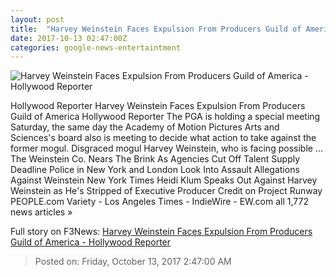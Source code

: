 ```yaml
---
layout: post
title:  "Harvey Weinstein Faces Expulsion From Producers Guild of America - Hollywood Reporter"
date: 2017-10-13 02:47:00Z
categories: google-news-entertaintment
---
```


![Harvey Weinstein Faces Expulsion From Producers Guild of America - Hollywood Reporter](http://cdn1.thr.com/sites/default/files/2017/10/gettyimages-509455980_-_h_2017.jpg)

Hollywood Reporter Harvey Weinstein Faces Expulsion From Producers Guild of America Hollywood Reporter The PGA is holding a special meeting Saturday, the same day the Academy of Motion Pictures Arts and Sciences's board also is meeting to decide what action to take against the former mogul. Disgraced mogul Harvey Weinstein, who is facing possible ... The Weinstein Co. Nears The Brink As Agencies Cut Off Talent Supply Deadline Police in New York and London Look Into Assault Allegations Against Weinstein New York Times Heidi Klum Speaks Out Against Harvey Weinstein as He's Stripped of Executive Producer Credit on Project Runway PEOPLE.com Variety - Los Angeles Times - IndieWire - EW.com all 1,772 news articles »


Full story on F3News: [Harvey Weinstein Faces Expulsion From Producers Guild of America - Hollywood Reporter](http://www.f3nws.com/n/UPfJNB)

> Posted on: Friday, October 13, 2017 2:47:00 AM
